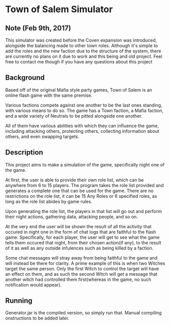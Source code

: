 # Town of Salem Simulator

## Note (Feb 9th, 2017)

This simulator was created before the Coven expansion was introduced, alongside the balancing made to other town roles. Although it's simple to add the roles and the new faction due to the structure of the system, there are currently no plans on it due to work and this being and old project. Feel free to contact me though if you have any questions about this project

## Background

Based off of the original Mafia style party games, Town of Salem is an online flash game with the same premise. 

Various factions compete against one another to be the last ones standing, with various means to do so. The game has a Town faction, a Mafia faction, and a wide variety of Neutrals to be pitted alongside one another. 

All of them have various abilities with which they can influence the game, including attacking others, protecting others, collecting information about others, and even swapping targets. 

## Description

This project aims to make a simulation of the game, specifically night one of the game. 

At first, the user is able to provide their own role list, which can be anywhere from 6 to 15 players. The program takes the role list provided and generates a complete one that can be used for the game. There are no restrictions on the role list, it can be 15 Any Roles or 6 specified roles, as long as the role list abides by game rules.

Upon generating the role list, the players in that list will go out and perform their night actions, gathering data, attacking people, and so on. 

At the very end the user will be shown the result of all the activity that occured in night one in the form of chat logs that are faithful to the flash game. Specifically, for each player, the user will get to see what the game tells them occured that night, from their chosen action(if any), to the result of it as well as any outside infulences such as being killed by a faction. 

Some chat messages will stray away from being faithful to the game and will instead be there for clarity. A prime example of this is when two Witches target the same person. Only the first Witch to control the target will have an effect on them, and as such the second Witch will get a message that another witch had controlled them first(whereas in the game, no such notification would appear).

## Running

Generator.jar is the compiled version, so simply run that. Manual compiling onstructions to be added later.
